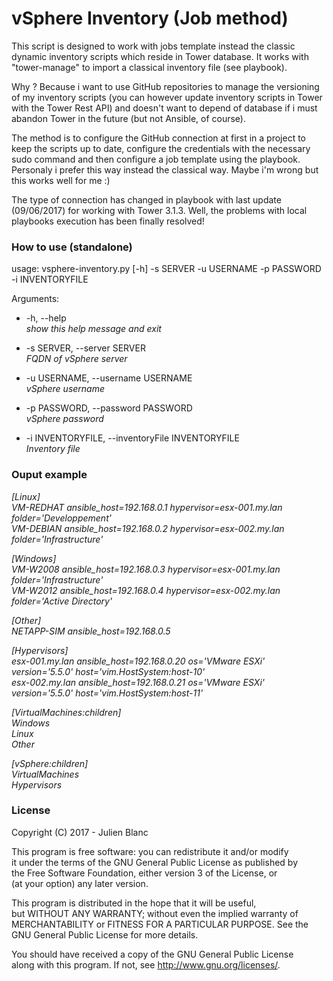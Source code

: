 # vSphere Inventory (Job method)

This script is designed to work with jobs template instead the classic dynamic inventory scripts which reside in Tower database. It works with "tower-manage" to import a classical inventory file (see playbook).

Why ? Because i want to use GitHub repositories to manage the versioning of my inventory scripts (you can however update inventory scripts in Tower with the Tower Rest API) and doesn't want to depend of database if i must abandon Tower in the future (but not Ansible, of course). 

The method is to configure the GitHub connection at first in a project to keep the scripts up to date, configure the credentials with the necessary sudo command and then configure a job template using the playbook. Personaly i prefer this way instead the classical way. Maybe i'm wrong but this works well for me :)

The type of connection has changed in playbook with last update (09/06/2017) for working with Tower 3.1.3. Well, the problems with local playbooks execution has been finally resolved!

### How to use (standalone)
usage: vsphere-inventory.py [-h] -s SERVER -u USERNAME -p PASSWORD -i INVENTORYFILE 

Arguments:  
  + -h, --help  
  _show this help message and exit_

  + -s SERVER, --server SERVER  
  _FQDN of vSphere server_  

  + -u USERNAME, --username USERNAME  
  _vSphere username_

  + -p PASSWORD, --password PASSWORD  
  _vSphere password_  

  + -i INVENTORYFILE, --inventoryFile INVENTORYFILE  
  _Inventory file_  
 

### Ouput example

_[Linux]_  
_VM-REDHAT ansible_host=192.168.0.1 hypervisor=esx-001.my.lan folder='Developpement'_  
_VM-DEBIAN ansible_host=192.168.0.2 hypervisor=esx-002.my.lan folder='Infrastructure'_  

_[Windows]_  
_VM-W2008 ansible_host=192.168.0.3 hypervisor=esx-001.my.lan folder='Infrastructure'_  
_VM-W2012 ansible_host=192.168.0.4 hypervisor=esx-002.my.lan folder='Active Directory'_  

_[Other]_  
_NETAPP-SIM ansible_host=192.168.0.5_  

_[Hypervisors]_  
_esx-001.my.lan ansible_host=192.168.0.20 os='VMware ESXi' version='5.5.0' host='vim.HostSystem:host-10'_  
_esx-002.my.lan ansible_host=192.168.0.21 os='VMware ESXi' version='5.5.0' host='vim.HostSystem:host-11'_  

_[VirtualMachines:children]_  
_Windows_  
_Linux_  
_Other_    

_[vSphere:children]_  
_VirtualMachines_  
_Hypervisors_  


### License
Copyright (C) 2017 - Julien Blanc  

This program is free software: you can redistribute it and/or modify  
it under the terms of the GNU General Public License as published by  
the Free Software Foundation, either version 3 of the License, or  
(at your option) any later version.  

This program is distributed in the hope that it will be useful,  
but WITHOUT ANY WARRANTY; without even the implied warranty of  
MERCHANTABILITY or FITNESS FOR A PARTICULAR PURPOSE.  See the  
GNU General Public License for more details.  

You should have received a copy of the GNU General Public License  
along with this program.  If not, see <http://www.gnu.org/licenses/>.  